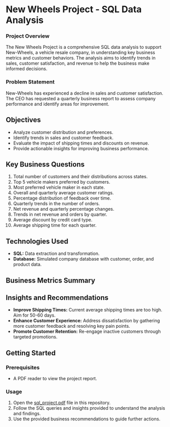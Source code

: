 # New Wheels Project - SQL Data Analysis

### Project Overview
The New Wheels Project is a comprehensive SQL data analysis to support New-Wheels, a vehicle resale company, in understanding key business metrics and customer behaviors. The analysis aims to identify trends in sales, customer satisfaction, and revenue to help the business make informed decisions.

### Problem Statement
New-Wheels has experienced a decline in sales and customer satisfaction. The CEO has requested a quarterly business report to assess company performance and identify areas for improvement.

## Objectives
- Analyze customer distribution and preferences.
- Identify trends in sales and customer feedback.
- Evaluate the impact of shipping times and discounts on revenue.
- Provide actionable insights for improving business performance.

## Key Business Questions
1. Total number of customers and their distributions across states.
2. Top 5 vehicle makers preferred by customers.
3. Most preferred vehicle maker in each state.
4. Overall and quarterly average customer ratings.
5. Percentage distribution of feedback over time.
6. Quarterly trends in the number of orders.
7. Net revenue and quarterly percentage changes.
8. Trends in net revenue and orders by quarter.
9. Average discount by credit card type.
10. Average shipping time for each quarter.

## Technologies Used
- **SQL:** Data extraction and transformation.
- **Database:** Simulated company database with customer, order, and product data.

## Business Metrics Summary

## Insights and Recommendations
- **Improve Shipping Times:** Current average shipping times are too high. Aim for 50-60 days.
- **Enhance Customer Experience:** Address dissatisfaction by gathering more customer feedback and resolving key pain points.
- **Promote Customer Retention:** Re-engage inactive customers through targeted promotions.

## Getting Started

### Prerequisites
- A PDF reader to view the project report.

### Usage
1. Open the [sql_project.pdf](./sql_project.pdf) file in this repository.
2. Follow the SQL queries and insights provided to understand the analysis and findings.
3. Use the provided business recommendations to guide further actions.
